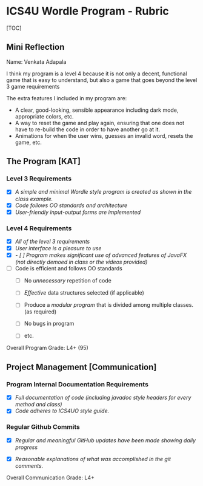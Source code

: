 # ICS4U Wordle Program - Rubric

[TOC]

## Mini Reflection

Name: Venkata Adapala

I think my program is a level 4 because it is not only a decent, functional game that is easy to understand, but also a game that goes beyond the level 3 game requirements

The extra features I included in my program are:
- A clear, good-looking, sensible appearance including dark mode, appropriate colors, etc.
- A way to reset the game and play again, ensuring that one does not have to re-build the code in order to have another go at it.
- Animations for when the user wins, guesses an invalid word, resets the game, etc.




## The Program [KAT]
### Level 3 Requirements

- [X] *A simple and minimal Wordle style program is created as shown in the class example.*
- [X] *Code follows OO standards and architecture*
- [X] *User-friendly input-output forms are implemented*

### Level 4 Requirements

- [X] *All of the level 3 requirements*
- [X] *User interface is a pleasure to use*
- [X] *- [ ] Program makes significant use of advanced features of JavaFX (not directly demoed in class or the videos provided)*
- [ ] Code is efficient and follows OO standards
  - [ ] No *unnecessary* repetition of code
  - [ ] *Effective* data structures selected (if applicable)
  - [ ] Produce a *modular program* that is divided among multiple classes. (as required)
  - [ ] No bugs in program
  - [ ] etc.



Overall Program Grade: L4+ (95)



## Project Management [Communication]

### Program Internal Documentation Requirements

- [X] *Full documentation of code (including javadoc style headers for every method and class)*
- [X] *Code adheres to ICS4UO style guide.*

### Regular Github Commits

- [X] *Regular and meaningful GitHub updates have been made showing daily progress*
- [X] *Reasonable explanations of what was accomplished in the git comments.*


Overall Communication Grade: L4+